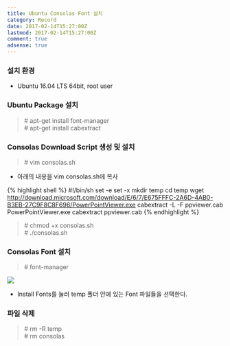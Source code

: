 ```yaml
---
title: Ubuntu Consolas Font 설치
category: Record
date: 2017-02-14T15:27:00Z
lastmod: 2017-02-14T15:27:00Z
comment: true
adsense: true
---
```


### 설치 환경

* Ubuntu 16.04 LTS 64bit, root user

### Ubuntu Package 설치

> \# apt-get install font-manager <br>
> \# apt-get install cabextract

### Consolas Download Script 생성 및 설치

> \# vim consolas.sh

* 아래의 내용을 vim consolas.sh에 복사

{% highlight shell %}
#!/bin/sh
set -e
set -x
mkdir temp
cd temp
wget http://download.microsoft.com/download/E/6/7/E675FFFC-2A6D-4AB0-B3EB-27C9F8C8F696/PowerPointViewer.exe
cabextract -L -F ppviewer.cab PowerPointViewer.exe
cabextract ppviewer.cab
{% endhighlight %}

> \# chmod +x consolas.sh <br>
> \# ./consolas.sh

### Consolas Font 설치

> \# font-manager

![]({{site.baseurl}}/images/record/Ubuntu_Consolas/Ubuntu_Font_Manager.PNG)

* Install Fonts를 눌러 temp 폴더 안에 있는 Font 파일들을 선택한다.

### 파일 삭제

> \# rm -R temp <br>
> \# rm consolas
